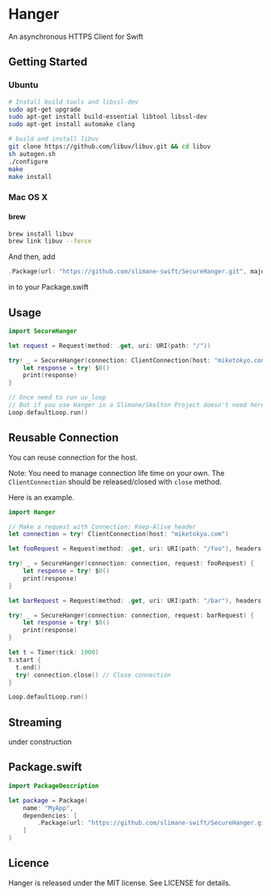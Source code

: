 # Hanger
An asynchronous HTTPS Client for Swift


## Getting Started
### Ubuntu

```sh
# Install build tools and libssl-dev
sudo apt-get upgrade
sudo apt-get install build-essential libtool libssl-dev
sudo apt-get install automake clang

# build and install libuv
git clone https://github.com/libuv/libuv.git && cd libuv
sh autogen.sh
./configure
make
make install
```

### Mac OS X

#### brew

```sh
brew install libuv
brew link libuv --force
```

And then, add
```swift
.Package(url: "https://github.com/slimane-swift/SecureHanger.git", majorVersion: 0, minor: 1)
```
in to your Package.swift


## Usage
```swift
import SecureHanger

let request = Request(method: .get, uri: URI(path: "/"))

try! _ = SecureHanger(connection: ClientConnection(host: "miketokyo.com"), request: request) {
    let response = try! $0()
    print(response)
}

// Once need to run uv_loop
// But if you use Hanger in a Slimane/Skelton Project doesn't need here.
Loop.defaultLoop.run()
```

## Reusable Connection
You can reuse connection for the host.

Note: You need to manage connection life time on your own.
The `ClientConnection` should be released/closed with `close` method.

Here is an example.


```swift
import Hanger

// Make a request with Connection: Keep-Alive header
let connection = try! ClientConnection(host: "miketokyo.com")

let fooRequest = Request(method: .get, uri: URI(path: "/foo"), headers: ["Connection": "Keep-Alive"])

try! _ = SecureHanger(connection: connection, request: fooRequest) {
    let response = try! $0()
    print(response)
}

let barRequest = Request(method: .get, uri: URI(path: "/bar"), headers: ["Connection": "Keep-Alive"])

try! _ = SecureHanger(connection: connection, request: barRequest) {
    let response = try! $0()
    print(response)
}

let t = Timer(tick: 1000)
t.start {
  t.end()
  try! connection.close() // Close connection
}

Loop.defaultLoop.run()
```

## Streaming
under construction

## Package.swift
```swift
import PackageDescription

let package = Package(
    name: "MyApp",
    dependencies: [
        .Package(url: "https://github.com/slimane-swift/SecureHanger.git", majorVersion: 0, minor: 1)
    ]
)
```

## Licence

Hanger is released under the MIT license. See LICENSE for details.

